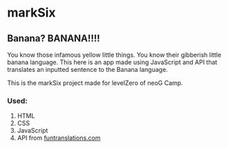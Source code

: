 # markSix
## Banana? BANANA!!!!

 You know those infamous yellow little things. You know their gibberish little banana language.
 This here is an app made using JavaScript and API that translates an inputted sentence to the Banana language. 
 
 This is the markSix project made for levelZero of neoG Camp.

 ### Used:

 1. HTML
 1. CSS
 1. JavaScript
 1. API from [funtranslations.com](funtranslations.com)
